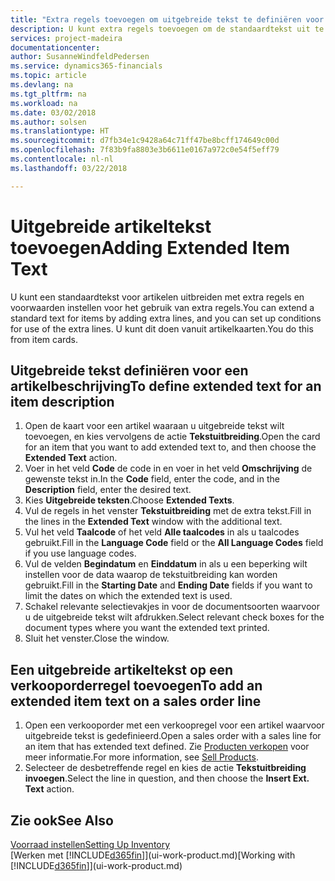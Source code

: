 ```yaml
---
title: "Extra regels toevoegen om uitgebreide tekst te definiëren voor een artikelbeschrijving | Microsoft Docs"
description: U kunt extra regels toevoegen om de standaardtekst uit te breiden die een artikel beschrijft.
services: project-madeira
documentationcenter: 
author: SusanneWindfeldPedersen
ms.service: dynamics365-financials
ms.topic: article
ms.devlang: na
ms.tgt_pltfrm: na
ms.workload: na
ms.date: 03/02/2018
ms.author: solsen
ms.translationtype: HT
ms.sourcegitcommit: d7fb34e1c9428a64c71ff47be8bcff174649c00d
ms.openlocfilehash: 7f83b9fa8803e3b6611e0167a972c0e54f5eff79
ms.contentlocale: nl-nl
ms.lasthandoff: 03/22/2018

---
```

# <a name="adding-extended-item-text"></a><span data-ttu-id="b127a-103">Uitgebreide artikeltekst toevoegen</span><span class="sxs-lookup"><span data-stu-id="b127a-103">Adding Extended Item Text</span></span>
<span data-ttu-id="b127a-104">U kunt een standaardtekst voor artikelen uitbreiden met extra regels en voorwaarden instellen voor het gebruik van extra regels.</span><span class="sxs-lookup"><span data-stu-id="b127a-104">You can extend a standard text for items by adding extra lines, and you can set up conditions for use of the extra lines.</span></span> <span data-ttu-id="b127a-105">U kunt dit doen vanuit artikelkaarten.</span><span class="sxs-lookup"><span data-stu-id="b127a-105">You do this from item cards.</span></span>

## <a name="to-define-extended-text-for-an-item-description"></a><span data-ttu-id="b127a-106">Uitgebreide tekst definiëren voor een artikelbeschrijving</span><span class="sxs-lookup"><span data-stu-id="b127a-106">To define extended text for an item description</span></span>
1. <span data-ttu-id="b127a-107">Open de kaart voor een artikel waaraan u uitgebreide tekst wilt toevoegen, en kies vervolgens de actie **Tekstuitbreiding**.</span><span class="sxs-lookup"><span data-stu-id="b127a-107">Open the card for an item that you want to add extended text to, and then choose the **Extended Text** action.</span></span>
2. <span data-ttu-id="b127a-108">Voer in het veld **Code** de code in en voer in het veld **Omschrijving** de gewenste tekst in.</span><span class="sxs-lookup"><span data-stu-id="b127a-108">In the **Code** field, enter the code, and in the **Description** field, enter the desired text.</span></span>
3. <span data-ttu-id="b127a-109">Kies **Uitgebreide teksten**.</span><span class="sxs-lookup"><span data-stu-id="b127a-109">Choose **Extended Texts**.</span></span>
4. <span data-ttu-id="b127a-110">Vul de regels in het venster **Tekstuitbreiding** met de extra tekst.</span><span class="sxs-lookup"><span data-stu-id="b127a-110">Fill in the lines in the **Extended Text** window with the additional text.</span></span>
5. <span data-ttu-id="b127a-111">Vul het veld **Taalcode** of het veld **Alle taalcodes** in als u taalcodes gebruikt.</span><span class="sxs-lookup"><span data-stu-id="b127a-111">Fill in the **Language Code** field or the **All Language Codes** field if you use language codes.</span></span>
6. <span data-ttu-id="b127a-112">Vul de velden **Begindatum** en **Einddatum** in als u een beperking wilt instellen voor de data waarop de tekstuitbreiding kan worden gebruikt.</span><span class="sxs-lookup"><span data-stu-id="b127a-112">Fill in the **Starting Date** and **Ending Date** fields if you want to limit the dates on which the extended text is used.</span></span>
7. <span data-ttu-id="b127a-113">Schakel relevante selectievakjes in voor de documentsoorten waarvoor u de uitgebreide tekst wilt afdrukken.</span><span class="sxs-lookup"><span data-stu-id="b127a-113">Select relevant check boxes for the document types where you want the extended text printed.</span></span>
8. <span data-ttu-id="b127a-114">Sluit het venster.</span><span class="sxs-lookup"><span data-stu-id="b127a-114">Close the window.</span></span>

## <a name="to-add-an-extended-item-text-on-a-sales-order-line"></a><span data-ttu-id="b127a-115">Een uitgebreide artikeltekst op een verkooporderregel toevoegen</span><span class="sxs-lookup"><span data-stu-id="b127a-115">To add an extended item text on a sales order line</span></span>
1. <span data-ttu-id="b127a-116">Open een verkooporder met een verkoopregel voor een artikel waarvoor uitgebreide tekst is gedefinieerd.</span><span class="sxs-lookup"><span data-stu-id="b127a-116">Open a sales order with a sales line for an item that has extended text defined.</span></span> <span data-ttu-id="b127a-117">Zie [Producten verkopen](sales-how-sell-products.md) voor meer informatie.</span><span class="sxs-lookup"><span data-stu-id="b127a-117">For more information, see [Sell Products](sales-how-sell-products.md).</span></span>
2. <span data-ttu-id="b127a-118">Selecteer de desbetreffende regel en kies de actie **Tekstuitbreiding invoegen**.</span><span class="sxs-lookup"><span data-stu-id="b127a-118">Select the line in question, and then choose the **Insert Ext. Text** action.</span></span>

## <a name="see-also"></a><span data-ttu-id="b127a-119">Zie ook</span><span class="sxs-lookup"><span data-stu-id="b127a-119">See Also</span></span>
[<span data-ttu-id="b127a-120">Voorraad instellen</span><span class="sxs-lookup"><span data-stu-id="b127a-120">Setting Up Inventory</span></span>](inventory-setup-inventory.md)  
<span data-ttu-id="b127a-121">[Werken met [!INCLUDE[d365fin](includes/d365fin_md.md)]](ui-work-product.md)</span><span class="sxs-lookup"><span data-stu-id="b127a-121">[Working with [!INCLUDE[d365fin](includes/d365fin_md.md)]](ui-work-product.md)</span></span>

